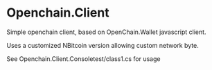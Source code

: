# Openchain.Client

Simple openchain client, based on OpenChain.Wallet javascript client.

Uses a customized NBitcoin version allowing custom network byte.

See Openchain.Client.Consoletest/class1.cs for usage
